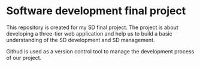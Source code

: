 # Software development final project
This repository is created for my SD final project. The project is about developing a three-tier web application and help us to 
build a basic understanding of the SD development and SD management. 

Githud is used as a version control tool to manage the development process of our project. 
